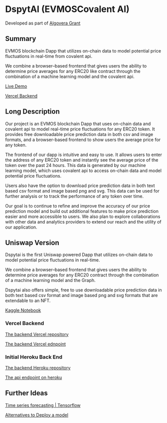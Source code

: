# DspytAI (EVMOSCovalent AI)

Developed as part of [Algovera Grant](https://forum.algovera.ai/t/dspyt-ai-uniswap-portfolio-tracker/184)

## Summary

EVMOS blockchain Dapp that utilizes on-chain data to model potential price fluctuations in real-time from covalent api.

We combine a browser–based frontend that gives users the ability to determine price averages for any ERC20 like contract through the combination of a machine learning model and the covalent api.

[Live Demo](https://dspytai.vercel.app/)

[Vercel Backend](https://github.com/Pfed-prog/ARIMA-vercel)

## Long Description

Our project is an EVMOS blockchain Dapp that uses on-chain data and covalent api to model real-time price fluctuations for any ERC20 token. It provides free downloadable price prediction data in both csv and image formats, and a browser-based frontend to show users the average price for any token.

The frontend of our dapp is intuitive and easy to use. It allows users to enter the address of any ERC20 token and instantly see the average price of the token over the past 24 hours. This data is generated by our machine learning model, which uses covalent api to access on-chain data and model potential price fluctuations.

Users also have the option to download price prediction data in both text based csv format and image based png and svg. This data can be used for further analysis or to track the performance of any token over time.

Our goal is to continue to refine and improve the accuracy of our price prediction model and build out additional features to make price prediction easier and more accessible to users. We also plan to explore collaborations with other data and analytics providers to extend our reach and the utility of our application.

## Uniswap Version

Dspytai is the first Uniswap powered Dapp that utilizes on-chain data to model potential price fluctuations in real-time.

We combine a browser–based frontend that gives users the ability to determine price averages for any ERC20 contract through the combination of a machine learning model and the Graph.

Dspytai also offers simple, free to use downloadable price prediction data in both text based csv format and image based png and svg formats that are extendable to an NFT.

[Kaggle Notebook](https://www.kaggle.com/code/pavfedotov/dspyt-ai)

### Vercel Backend

[The backend Vercel repository](https://github.com/dspytdao/vercel-python)

[The backend Vercel ednpoint](https://vercel-python-nt2k.vercel.app/)

### Initial Heroku Back End

[The backend Heroku repository](https://github.com/dspytdao/Heroku_Graph_ML)

[The api endpoint on heroku](https://dspyt.herokuapp.com/)

## Further Ideas

[Time series forecasting | Tensorflow](https://www.tensorflow.org/tutorials/structured_data/time_series)

[Alternatives to Deploy a model](https://www.freecodecamp.org/news/deploy-your-machine-learning-models-for-free/)
